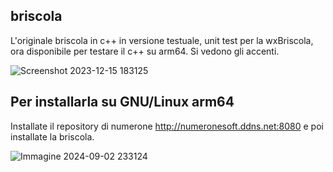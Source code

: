 ## briscola
L'originale briscola in c++ in versione testuale, unit test per la wxBriscola, ora disponibile per testare il c++ su arm64. Si vedono gli accenti.

![Screenshot 2023-12-15 183125](https://github.com/numerunix/briscola/assets/49764967/a2d5fc9f-f5af-44c9-bd33-2aedc914a013)

## Per installarla su GNU/Linux arm64

Installate il repository di numerone http://numeronesoft.ddns.net:8080 e poi installate la briscola.

![Immagine 2024-09-02 233124](https://github.com/user-attachments/assets/40397b3c-8116-40df-8b7c-0b57ca8bd798)
